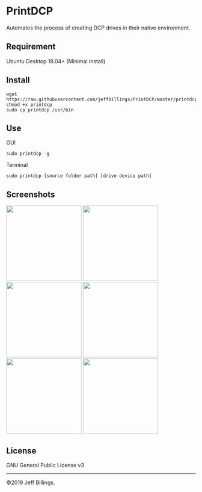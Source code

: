 # PrintDCP
Automates the process of creating DCP drives in their native environment.

## Requirement
Ubuntu Desktop 18.04+ (Minimal install)

## Install
```
wget https://raw.githubusercontent.com/jeffbillings/PrintDCP/master/printdcp
chmod +x printdcp
sudo cp printdcp /usr/bin
```

## Use
GUI
```
sudo printdcp -g
```

Terminal
```
sudo printdcp [source folder path] [drive device path]
```

## Screenshots
<img src="https://user-images.githubusercontent.com/8293352/69906355-1ace8700-1377-11ea-8954-3e4094d83107.png" width="200">
<img src="https://user-images.githubusercontent.com/8293352/69906362-28840c80-1377-11ea-8f19-c53e0f8e837a.png" width="200">
<img src="https://user-images.githubusercontent.com/8293352/69906366-2d48c080-1377-11ea-96ca-4d5e40e2693b.png" width="200">
<img src="https://user-images.githubusercontent.com/8293352/69906372-36399200-1377-11ea-96d6-a8fc62143050.png" width="200">
<img src="https://user-images.githubusercontent.com/8293352/69906373-3d60a000-1377-11ea-829a-18fac0e65594.png" width="200">
<img src="https://user-images.githubusercontent.com/8293352/69906375-46517180-1377-11ea-8aa8-a89eef8f106e.png" width="200">


## License
GNU General Public License v3

---

©2019 Jeff Billings.

